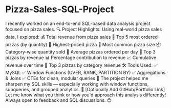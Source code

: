 # Pizza-Sales-SQL-Project
 I recently worked on an end-to-end SQL-based data analysis project focused on pizza sales.
🔍 Project Highlights:
Using real-world pizza sales data, I explored:
💰 Total revenue from pizza sales
🍕 Top 5 most ordered pizzas (by quantity)
🧀 Highest-priced pizza
📏 Most common pizza size
📦 Category-wise quantity sold
📅 Average pizzas ordered per day
🥇 Top 3 pizzas by revenue
📊 Percentage contribution to revenue
📈 Cumulative revenue over time
📂 Top 3 pizzas by category revenue
🛠 Tools Used:
✅ MySQL
 ✅ Window Functions (OVER, RANK, PARTITION BY)
 ✅ Aggregations & Joins
 ✅ CTEs for clean, modular queries
📎 The project helped me sharpen my SQL skills — especially working with window functions, subqueries, and grouped analytics.
🔗 [Optionally Add GitHub/Portfolio Link]
Let me know what you think or how you'd approach this analysis differently! Always open to feedback and SQL discussions. 😊

